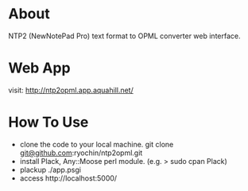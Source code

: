About
=====

NTP2 (NewNotePad Pro) text format to OPML converter web interface.

Web App
=======

visit: http://ntp2opml.app.aquahill.net/

How To Use
==========

* clone the code to your local machine.
  git clone git@github.com:ryochin/ntp2opml.git
* install Plack, Any::Moose perl module. (e.g. > sudo cpan Plack)
* plackup ./app.psgi
* access http://localhost:5000/

